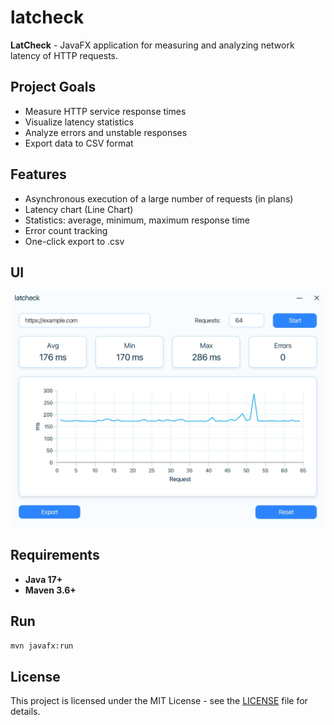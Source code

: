 # latcheck

**LatCheck** - JavaFX application for measuring and analyzing network latency of HTTP requests.

## Project Goals

- Measure HTTP service response times
- Visualize latency statistics
- Analyze errors and unstable responses
- Export data to CSV format

## Features

- Asynchronous execution of a large number of requests (in plans)
- Latency chart (Line Chart)
- Statistics: average, minimum, maximum response time
- Error count tracking
- One-click export to .csv

## UI
![ui](docs/ui.png)

## Requirements

- **Java 17+**
- **Maven 3.6+**

## Run

```bash
mvn javafx:run
```

## License

This project is licensed under the MIT License - see the [LICENSE](LICENSE) file for details.
